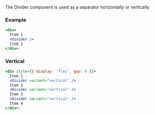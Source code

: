The Divider component is used as a separator horizontally or vertically.

### Example

```jsx
<div>
  Item 1
  <Divider />
  Item 2
</div>;
```

### Vertical

```jsx
<div style={{ display: 'flex', gap: 8 }}>
  Item 1
  <Divider variant="vertical" />
  Item 2
  <Divider variant="vertical" />
  Item 3
  <Divider variant="vertical" />
  Item 4
</div>;
```
